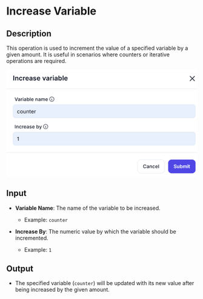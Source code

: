 # Increase Variable

## Description

This operation is used to increment the value of a specified variable by a given amount. It is useful in scenarios where counters or iterative operations are required.

![alt text](increase-variable.png)

## Input

- **Variable Name**: The name of the variable to be increased.  
  - Example: `counter`
  
- **Increase By**: The numeric value by which the variable should be incremented.  
  - Example: `1`

## Output

- The specified variable (`counter`) will be updated with its new value after being increased by the given amount.
